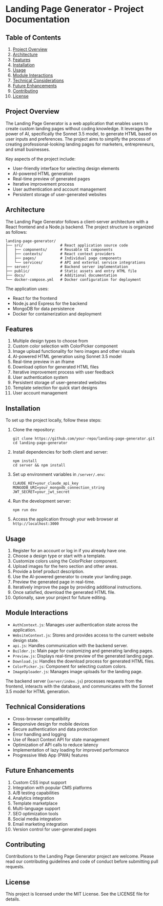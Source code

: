 # Landing Page Generator - Project Documentation

## Table of Contents

1. [Project Overview](#project-overview)
2. [Architecture](#architecture)
3. [Features](#features)
4. [Installation](#installation)
5. [Usage](#usage)
6. [Module Interactions](#module-interactions)
7. [Technical Considerations](#technical-considerations)
8. [Future Enhancements](#future-enhancements)
9. [Contributing](#contributing)
10. [License](#license)

## Project Overview

The Landing Page Generator is a web application that enables users to create custom landing pages without coding knowledge. It leverages the power of AI, specifically the Sonnet 3.5 model, to generate HTML based on user inputs and preferences. The project aims to simplify the process of creating professional-looking landing pages for marketers, entrepreneurs, and small businesses.

Key aspects of the project include:

- User-friendly interface for selecting design elements
- AI-powered HTML generation
- Real-time preview of generated pages
- Iterative improvement process
- User authentication and account management
- Persistent storage of user-generated websites

## Architecture

The Landing Page Generator follows a client-server architecture with a React frontend and a Node.js backend. The project structure is organized as follows:

```
landing-page-generator/
├── src/                 # React application source code
│   ├── components/      # Reusable UI components
│   ├── contexts/        # React context providers
│   ├── pages/           # Individual page components
│   └── services/        # API and external service integrations
├── server/              # Backend server implementation
├── public/              # Static assets and entry HTML file
├── docs/                # Additional documentation
└── docker-compose.yml   # Docker configuration for deployment
```

The application uses:

- React for the frontend
- Node.js and Express for the backend
- MongoDB for data persistence
- Docker for containerization and deployment

## Features

1. Multiple design types to choose from
2. Custom color selection with ColorPicker component
3. Image upload functionality for hero images and other visuals
4. AI-powered HTML generation using Sonnet 3.5 model
5. Real-time preview in an iframe
6. Download option for generated HTML files
7. Iterative improvement process with user feedback
8. User authentication system
9. Persistent storage of user-generated websites
10. Template selection for quick start designs
11. User account management

## Installation

To set up the project locally, follow these steps:

1. Clone the repository:
   ```
   git clone https://github.com/your-repo/landing-page-generator.git
   cd landing-page-generator
   ```

2. Install dependencies for both client and server:
   ```
   npm install
   cd server && npm install
   ```

3. Set up environment variables in `/server/.env`:
   ```
   CLAUDE_KEY=your_claude_api_key
   MONGODB_URI=your_mongodb_connection_string
   JWT_SECRET=your_jwt_secret
   ```

4. Run the development server:
   ```
   npm run dev
   ```

5. Access the application through your web browser at `http://localhost:3000`

## Usage

1. Register for an account or log in if you already have one.
2. Choose a design type or start with a template.
3. Customize colors using the ColorPicker component.
4. Upload images for the hero section and other areas.
5. Provide a brief product description.
6. Use the AI-powered generator to create your landing page.
7. Preview the generated page in real-time.
8. Iteratively improve the page by providing additional instructions.
9. Once satisfied, download the generated HTML file.
10. Optionally, save your project for future editing.

## Module Interactions

- `AuthContext.js`: Manages user authentication state across the application.
- `WebsiteContext.js`: Stores and provides access to the current website design state.
- `api.js`: Handles communication with the backend server.
- `Builder.js`: Main page for customizing and generating landing pages.
- `Preview.js`: Displays real-time preview of the generated landing page.
- `Download.js`: Handles the download process for generated HTML files.
- `ColorPicker.js`: Component for selecting custom colors.
- `ImageUploader.js`: Manages image uploads for the landing page.

The backend server (`server/index.js`) processes requests from the frontend, interacts with the database, and communicates with the Sonnet 3.5 model for HTML generation.

## Technical Considerations

- Cross-browser compatibility
- Responsive design for mobile devices
- Secure authentication and data protection
- Error handling and logging
- Use of React Context API for state management
- Optimization of API calls to reduce latency
- Implementation of lazy loading for improved performance
- Progressive Web App (PWA) features

## Future Enhancements

1. Custom CSS input support
2. Integration with popular CMS platforms
3. A/B testing capabilities
4. Analytics integration
5. Template marketplace
6. Multi-language support
7. SEO optimization tools
8. Social media integration
9. Email marketing integration
10. Version control for user-generated pages

## Contributing

Contributions to the Landing Page Generator project are welcome. Please read our contributing guidelines and code of conduct before submitting pull requests.

## License

This project is licensed under the MIT License. See the LICENSE file for details.